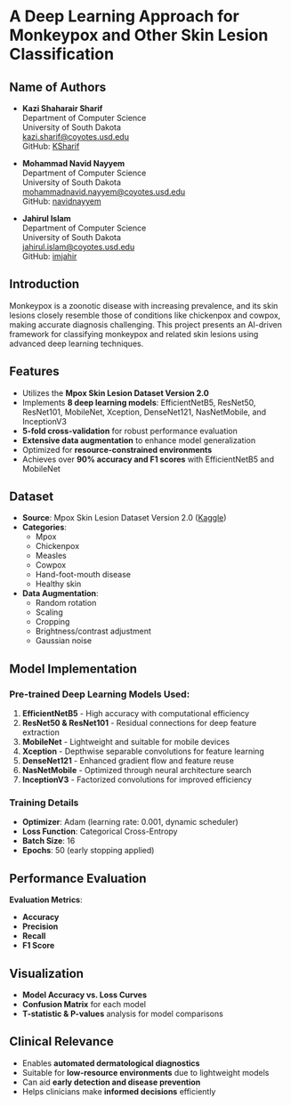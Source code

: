 # A Deep Learning Approach for Monkeypox and Other Skin Lesion Classification

## Name of Authors
- **Kazi Shaharair Sharif**  
  Department of Computer Science  
  University of South Dakota  
  [kazi.sharif@coyotes.usd.edu](mailto:kazi.sharif@coyotes.usd.edu)  
  GitHub: [KSharif](https://github.com/KSharif)

- **Mohammad Navid Nayyem**  
  Department of Computer Science  
  University of South Dakota  
  [mohammadnavid.nayyem@coyotes.usd.edu](mailto:mohammadnavid.nayyem@coyotes.usd.edu)  
  GitHub: [navidnayyem](https://github.com/navidnayyem)

- **Jahirul Islam**  
  Department of Computer Science  
  University of South Dakota  
  [jahirul.islam@coyotes.usd.edu](mailto:jahirul.islam@coyotes.usd.edu)  
  GitHub: [imjahir](https://github.com/imjahir)


## Introduction
Monkeypox is a zoonotic disease with increasing prevalence, and its skin lesions closely resemble those of conditions like chickenpox and cowpox, making accurate diagnosis challenging. This project presents an AI-driven framework for classifying monkeypox and related skin lesions using advanced deep learning techniques.

## Features
- Utilizes the **Mpox Skin Lesion Dataset Version 2.0**
- Implements **8 deep learning models**: EfficientNetB5, ResNet50, ResNet101, MobileNet, Xception, DenseNet121, NasNetMobile, and InceptionV3
- **5-fold cross-validation** for robust performance evaluation
- **Extensive data augmentation** to enhance model generalization
- Optimized for **resource-constrained environments**
- Achieves over **90% accuracy and F1 scores** with EfficientNetB5 and MobileNet

## Dataset
- **Source**: Mpox Skin Lesion Dataset Version 2.0 ([Kaggle](https://www.kaggle.com/datasets/joydippaul/mpox-skin-lesion-dataset-version-20-msld-v20))
- **Categories**:
  - Mpox
  - Chickenpox
  - Measles
  - Cowpox
  - Hand-foot-mouth disease
  - Healthy skin
- **Data Augmentation**:
  - Random rotation
  - Scaling
  - Cropping
  - Brightness/contrast adjustment
  - Gaussian noise
  
## Model Implementation
### Pre-trained Deep Learning Models Used:
1. **EfficientNetB5** - High accuracy with computational efficiency
2. **ResNet50 & ResNet101** - Residual connections for deep feature extraction
3. **MobileNet** - Lightweight and suitable for mobile devices
4. **Xception** - Depthwise separable convolutions for feature learning
5. **DenseNet121** - Enhanced gradient flow and feature reuse
6. **NasNetMobile** - Optimized through neural architecture search
7. **InceptionV3** - Factorized convolutions for improved efficiency

### Training Details
- **Optimizer**: Adam (learning rate: 0.001, dynamic scheduler)
- **Loss Function**: Categorical Cross-Entropy
- **Batch Size**: 16
- **Epochs**: 50 (early stopping applied)

## Performance Evaluation
**Evaluation Metrics**:
- **Accuracy**
- **Precision**
- **Recall**
- **F1 Score**

## Visualization
- **Model Accuracy vs. Loss Curves**
- **Confusion Matrix** for each model
- **T-statistic & P-values** analysis for model comparisons

## Clinical Relevance
- Enables **automated dermatological diagnostics**
- Suitable for **low-resource environments** due to lightweight models
- Can aid **early detection and disease prevention**
- Helps clinicians make **informed decisions** efficiently

